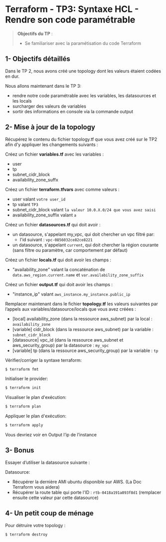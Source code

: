 <!--- 
Ceci est la version en markdown !
Utilisez l'aperçu pour avoir une version plus lisible
-->
# Terraform - TP3: Syntaxe HCL - Rendre son code paramétrable

> **Objectifs du TP** :
>- Se familiariser avec la paramétisation du code Terraform
>

## 1- Objectifs détaillés

Dans le TP 2, nous avons créé une topology dont les valeurs étaient codées en dur.

Nous allons maintenant dans le TP 3:
* rendre notre code paramétrable avec les variables, les datasources et les locals
* surcharger des valeurs de variables
* sortir des informations en console via la commande output

## 2- Mise à jour de la topology

Récupérez le contenu du fichier topology.tf que vous avez créé sur le TP2 afin d'y appliquer les changements suivants : 

Créez un fichier **variables.tf** avec les variables :
* user
* tp
* subnet_cidr_block
* availability_zone_suffx

Créez un fichier **terraform.tfvars** avec comme valeurs :
* user valant `votre user_id`
* tp valant `TP3`
* subnet_cidr_block valant `la valeur 10.0.X.0/24 que vous avez saisi`
* availability_zone_suffix valant `a`

Créez un fichier **datasources.tf** qui doit avoir :
* un datasource, s'appelant my_vpc, qui doit chercher un vpc filtré par:
  * l'id suivant : `vpc-0856032ce82ce8221`
* un datasource, s'appelant `current`, qui doit chercher la région courante (sans filtre ou paramètre, car comportement par défaut)

Créez un fichier **locals.tf** qui doit avoir les champs :
* "availability_zone" valant la concaténation de `data.aws_region.current.name` et `var.availability_zone_suffix`

Créez un fichier **output.tf** qui doit avoir les champs :
* "instance_ip" valant `aws_instance.my_instance.public_ip`

Remplacer maintenant dans le fichier **topology.tf** les valeurs suivantes par l’appels aux variables/datasource/locals que vous avez créées :
* [local] availability_zone (dans la ressource aws_subnet) par la local : `availability_zone`
* [variable] cidr_block (dans la ressource aws_subnet) par la variable : `subnet_cidr_block`
* [datasource] vpc_id (dans la ressource aws_subnet et aws_security_group) par la datasource : `my_vpc`
* [variable] tp (dans la ressource aws_security_group) par la variable : `tp`

Vérifier/corriger la syntaxe terraform:
```bash
$ terraform fmt
```

Initialiser le provider:
```bash
$ terraform init
```

Visualiser le plan d'exécution:
```bash
$ terraform plan
```

Appliquer le plan d'exécution:
```bash
$ terraform apply
```

Vous devriez voir en Output l’ip de l’instance

## 3- Bonus

Essayer d’utiliser la datasource suivante :

Datasource:
* Récupérer la dernière AMI ubuntu disponible sur AWS. (La Doc Terraform vous aidera)
* Récupérer la route table qui porte l'ID : `rtb-0418a191a893f8d1` (remplacer ensuite cette valeur par cette datasource)

## 4- Un petit coup de ménage

Pour détruire votre topology :
```bash
$ terraform destroy
```
